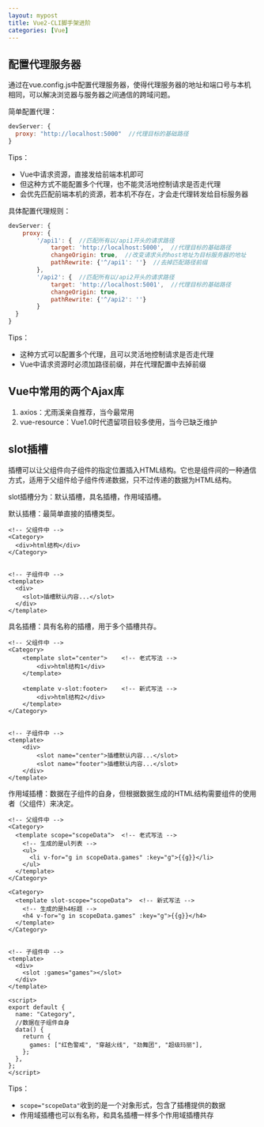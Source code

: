 ```yaml
---
layout: mypost
title: Vue2-CLI脚手架进阶
categories: [Vue]
---
```


## 配置代理服务器

通过在vue.config.js中配置代理服务器，使得代理服务器的地址和端口号与本机相同，可以解决浏览器与服务器之间通信的跨域问题。

简单配置代理：

```js
devServer: {
  proxy: "http://localhost:5000"  //代理目标的基础路径
}
```

Tips：

- Vue中请求资源，直接发给前端本机即可
- 但这种方式不能配置多个代理，也不能灵活地控制请求是否走代理
- 会优先匹配前端本机的资源，若本机不存在，才会走代理转发给目标服务器

具体配置代理规则：

```js
devServer: {
	proxy: {
		'/api1': {  //匹配所有以/api1开头的请求路径
			target: 'http://localhost:5000',  //代理目标的基础路径
			changeOrigin: true,  //改变请求头的host地址为目标服务器的地址
			pathRewrite: {'^/api1': ''}  //去掉匹配路径前缀
		},
		'/api2': {  //匹配所有以/api2开头的请求路径
			target: 'http://localhost:5001',  //代理目标的基础路径
			changeOrigin: true,
			pathRewrite: {'^/api2': ''}
		}
  }
}
```

 Tips：

- 这种方式可以配置多个代理，且可以灵活地控制请求是否走代理
- Vue中请求资源时必须加路径前缀，并在代理配置中去掉前缀

## Vue中常用的两个Ajax库

1. axios：尤雨溪亲自推荐，当今最常用
2. vue-resource：Vue1.0时代遗留项目较多使用，当今已缺乏维护

## slot插槽

插槽可以让父组件向子组件的指定位置插入HTML结构。它也是组件间的一种通信方式，适用于父组件给子组件传递数据，只不过传递的数据为HTML结构。

slot插槽分为：默认插槽，具名插槽，作用域插槽。

默认插槽：最简单直接的插槽类型。
```vue
<!-- 父组件中 -->
<Category>
  <div>html结构</div>
</Category>


<!-- 子组件中 -->
<template>
  <div>
    <slot>插槽默认内容...</slot>  
  </div>
</template>
```

具名插槽：具有名称的插槽，用于多个插槽共存。

```vue
<!-- 父组件中 -->
<Category>
	<template slot="center">	<!-- 老式写法 -->
		<div>html结构1</div>
	</template>

	<template v-slot:footer> 	<!-- 新式写法 -->
		<div>html结构2</div>
	</template>
</Category>


<!-- 子组件中 -->
<template>
	<div>
		<slot name="center">插槽默认内容...</slot>
		<slot name="footer">插槽默认内容...</slot>
	</div>
</template>
```

作用域插槽：数据在子组件的自身，但根据数据生成的HTML结构需要组件的使用者（父组件）来决定。

```vue
<!-- 父组件中 -->
<Category>
  <template scope="scopeData">  <!-- 老式写法 -->
    <!-- 生成的是ul列表 -->
    <ul>
      <li v-for="g in scopeData.games" :key="g">{{g}}</li>
    </ul>
  </template>
</Category>

<Category>
  <template slot-scope="scopeData">  <!-- 新式写法 -->
    <!-- 生成的是h4标题 -->
    <h4 v-for="g in scopeData.games" :key="g">{{g}}</h4>
  </template>
</Category>


<!-- 子组件中 -->
<template>
  <div>
    <slot :games="games"></slot>
  </div>
</template>

<script>
export default {
  name: "Category",
  //数据在子组件自身
  data() {
    return {
      games: ["红色警戒", "穿越火线", "劲舞团", "超级玛丽"],
    };
  },
};
</script>

```

Tips：

- `scope="scopeData"`收到的是一个对象形式，包含了插槽提供的数据
- 作用域插槽也可以有名称，和具名插槽一样多个作用域插槽共存